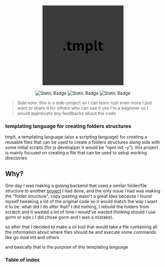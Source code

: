 
<div align="center">

![tmplt logo](https://github.com/youssefhmidi/tmplt/blob/main/.assets/1.png)

![Static Badge](https://img.shields.io/badge/version-1.0v-858522)
![Static Badge](https://img.shields.io/badge/lang-rust-orange)
![Static Badge](https://img.shields.io/badge/license-MIT-red)

</div>

> Side note: this is a side-project so I can learn rust even more
> I just want to share it for others who can use it 
> yes I'm a beginner so I would appreciate any feedbacks about the code 

### templating language for creating folders structures

tmplt, a templating language (also a scripting language) for creating a reusable files that can be used to create a folders structures along side with
some initial scripts (for js developper it would be "npm init -y"). this project is mainly focused on creating a file that can be used to setup
working directories

## Why?

One day I was making a golang backend that used a similar folder/file structure to another [project](https://github.com/youssefhmidi/Backend_in_go) 
I had done, and the only issue I had was making the "folder structure", copy-pasting wasn't a great idea because I found myself tweaking a lot of 
the original code so it would match the way I want it to be. what did I do after that? I did nothing, I rebuild the folders from scratch and it wasted
a lot of time I would've wasted thinking should I use gorm or sqlx ( I did chose gorm and I was a mistake).

so after that I decided to make a cli tool that would take a file containing all the information about where files should be and execute some
commands like go mod init and others

and basically that is the purpose of this templating language

### Table of index